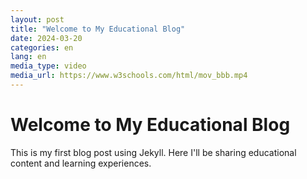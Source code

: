 ```yaml
---
layout: post
title: "Welcome to My Educational Blog"
date: 2024-03-20
categories: en
lang: en
media_type: video
media_url: https://www.w3schools.com/html/mov_bbb.mp4
---
```

# Welcome to My Educational Blog

This is my first blog post using Jekyll. Here I'll be sharing educational content and learning experiences. 

